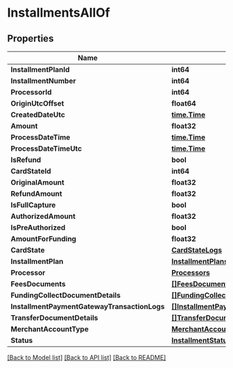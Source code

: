 # InstallmentsAllOf

## Properties

Name | Type | Description | Notes
------------ | ------------- | ------------- | -------------
**InstallmentPlanId** | **int64** |  | 
**InstallmentNumber** | **int64** |  | 
**ProcessorId** | **int64** |  | 
**OriginUtcOffset** | **float64** |  | 
**CreatedDateUtc** | [**time.Time**](time.Time.md) |  | 
**Amount** | **float32** |  | 
**ProcessDateTime** | [**time.Time**](time.Time.md) |  | [optional] 
**ProcessDateTimeUtc** | [**time.Time**](time.Time.md) |  | [optional] 
**IsRefund** | **bool** |  | 
**CardStateId** | **int64** |  | [optional] 
**OriginalAmount** | **float32** |  | 
**RefundAmount** | **float32** |  | 
**IsFullCapture** | **bool** |  | 
**AuthorizedAmount** | **float32** |  | 
**IsPreAuthorized** | **bool** |  | 
**AmountForFunding** | **float32** |  | 
**CardState** | [**CardStateLogs**](CardStateLogs.md) |  | [optional] 
**InstallmentPlan** | [**InstallmentPlans**](InstallmentPlans.md) |  | [optional] 
**Processor** | [**Processors**](Processors.md) |  | [optional] 
**FeesDocuments** | [**[]FeesDocuments**](FeesDocuments.md) |  | [optional] 
**FundingCollectDocumentDetails** | [**[]FundingCollectDocumentDetails**](FundingCollectDocumentDetails.md) |  | [optional] 
**InstallmentPaymentGatewayTransactionLogs** | [**[]InstallmentPaymentGatewayTransactionLogs**](InstallmentPaymentGatewayTransactionLogs.md) |  | [optional] 
**TransferDocumentDetails** | [**[]TransferDocumentDetails**](TransferDocumentDetails.md) |  | [optional] 
**MerchantAccountType** | [**MerchantAccountType**](MerchantAccountType.md) |  | 
**Status** | [**InstallmentStatus**](InstallmentStatus.md) |  | 

[[Back to Model list]](../README.md#documentation-for-models) [[Back to API list]](../README.md#documentation-for-api-endpoints) [[Back to README]](../README.md)


